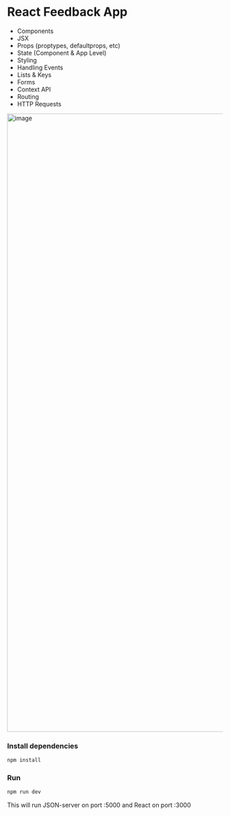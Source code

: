 # React Feedback App

- Components
- JSX
- Props (proptypes, defaultprops, etc)
- State (Component & App Level)
- Styling
- Handling Events
- Lists & Keys
- Forms
- Context API
- Routing
- HTTP Requests


<img width="1440" alt="image" src="https://user-images.githubusercontent.com/65884897/165308899-5de8ca03-05d0-4bbb-81df-bcadf09ead20.png">


### Install dependencies

```bash
npm install
```

### Run

```bash
npm run dev
```

This will run JSON-server on port :5000 and React on port :3000
